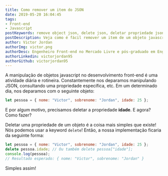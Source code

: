 ```yaml
---
title: Como remover um item do JSON
date: 2019-05-20 16:04:45
tags:
- Front-end
- Javascript
postKeywords: remove object json, delete json, deletar propriedade json, delete property
postDescription: Veja como é fácil remover um item de um objeto javascript, nativamente e sem várias linhas de código!
author: Victor Jordan
authorImg: victor.png
authorDesc: Engenheiro Front-end no Mercado Livre e pós-graduado em Engenharia de Software pela PUC-MG e formado em Banco de Dados pela Fatec, apaixonado por usabilidade, performance e UX!
authorLinkedin: victorjordan95
authorGithub: victorjordan95
---
```


A manipulação de objetos javascript no desenvolvimento front-end é uma atividade diária e rotineira. Constantemente nos deparamos manipulando JSON, consultando uma propriedade específica, etc. Em um determinado dia, nos deparamos com o seguinte objeto:

```javascript
let pessoa = { nome: "Victor", sobrenome: "Jordan", idade: 25 };
```

E por algum motivo, precisamos deletar a propriedade **idade**. E agora? Como fazer?

<!-- more -->

Deletar uma propriedade de um objeto é a coisa mais simples que existe! Nós podemos usar a keyword `delete`! 
Então, a nossa implementação ficaria da seguinte forma:

```javascript
let pessoa = { nome: "Victor", sobrenome: "Jordan", idade: 25 };
delete pessoa.idade; // Ou também delete pessoa["idade"];
console.log(pessoa);
// Resultado esperado: { nome: "Victor", sobrenome: "Jordan" }
```

Simples assim!

